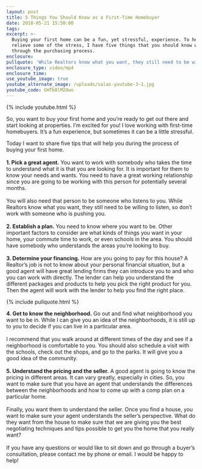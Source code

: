 ```yaml
---
layout: post
title: 5 Things You Should Know as a First-Time Homebuyer
date: 2018-05-21 15:50:00
tags:
excerpt: >-
  Buying your first home can be a fun, yet stressful, experience. To help
  relieve some of the stress, I have five things that you should know when going
  through the purchasing process.
enclosure:
pullquote: 'While Realtors know what you want, they still need to be willing to listen.'
enclosure_type: video/mp4
enclosure_time:
use_youtube_image: true
youtube_alternate_image: /uploads/salas-youtube-3-1.jpg
youtube_code: GHTb8lM2Owo
---
```


{% include youtube.html %}

So, you want to buy your first home and you’re ready to get out there and start looking at properties. I’m excited for you! I love working with first-time homebuyers. It’s a fun experience, but sometimes it can be a little stressful.

Today I want to share five tips that will help you during the process of buying your first home.<br>&nbsp;<br>**1. Pick a great agent.** You want to work with somebody who takes the time to understand what it is that you are looking for. It is important for them to know your needs and wants. You need to have a great working relationship since you are going to be working with this person for potentially several months.<br>&nbsp;<br>You will also need that person to be someone who listens to you. While Realtors know what you want, they still need to be willing to listen, so don’t work with someone who is pushing you.<br>&nbsp;<br>**2. Establish a plan.** You need to know where you want to be. Other important factors to consider are what kinds of things you want in your home, your commute time to work, or even schools in the area. You should have somebody who understands the areas you’re looking to buy.<br>**&nbsp;<br>3. Determine your financing.** How are you going to pay for this house? A Realtor’s job is not to know about your personal financial situation, but a good agent will have great lending firms they can introduce you to and who you can work with directly. The lender can help you understand the different packages and products to help you pick the right product for you. Then the agent will work with the lender to help you find the right place.

{% include pullquote.html %}

**4. Get to know the neighborhood.** Go out and find what neighborhood you want to be in. While I can give you an idea of the neighborhoods, it is still up to you to decide if you can live in a particular area.<br>&nbsp;<br>I recommend that you walk around at different times of the day and see if a neighborhood is comfortable to you. You should also schedule a visit with the schools, check out the shops, and go to the parks. It will give you a good idea of the community.<br>&nbsp;<br>**5. Understand the pricing and the seller.** A good agent is going to know the pricing in different areas. It can vary greatly, especially in cities. So, you want to make sure that you have an agent that understands the differences between the neighborhoods and how to come up with a comp plan on a particular home.<br>&nbsp;<br>Finally, you want them to understand the seller. Once you find a house, you want to make sure your agent understands the seller’s perspective. What do they want from the house to make sure that we are giving you the best negotiating techniques and tips possible to get you the home that you really want?<br>&nbsp;<br>If you have any questions or would like to sit down and go through a buyer’s consultation, please contact me by phone or email. I would be happy to help!